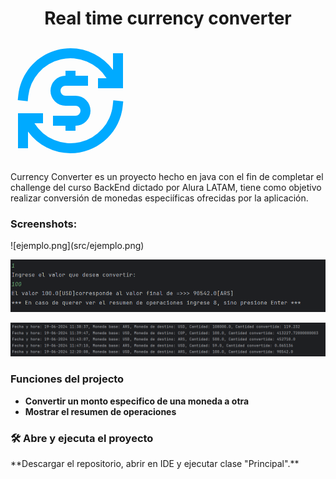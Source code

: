 <h1 align="center">Real time currency converter </h1>

<svg xmlns="http://www.w3.org/2000/svg" width="192" height="192" viewBox="0 0 24 24"><path fill="#00aaff" d="M20.5 5.835A10.49 10.49 0 0 0 12 1.5c-5.427 0-9.89 4.115-10.443 9.396l-.104.994l1.99.209l.103-.995A8.501 8.501 0 0 1 19.213 7.5H17.5v2h5v-7h-2zM11 6v1a3 3 0 0 0 0 6h2a1 1 0 1 1 0 2H8.5v2H11v1h2v-1a3 3 0 1 0 0-6h-2a1 1 0 0 1 0-2h4.5V7H13V6zm9.557 5.901l-.104.995A8.501 8.501 0 0 1 4.787 16.5H6.5v-2h-5v7h2v-3.335A10.49 10.49 0 0 0 12 22.5c5.426 0 9.89-4.115 10.442-9.396l.104-.994z"/></svg>

Currency Converter es un proyecto hecho en java con el fin de completar el challenge del curso BackEnd dictado por Alura LATAM, tiene como objetivo realizar conversión de monedas especiíficas ofrecidas por la aplicación.

<h3>Screenshots:</h3>
![ejemplo.png](src/ejemplo.png)

![ejemplo.png](src/ejemplo.png)

![resumen de operaciones.png](src/resumen%20de%20operaciones.png)

<h3>Funciones del projecto</h3>

- **Convertir un monto especifico de una moneda a otra**
-  **Mostrar el resumen de operaciones**

<h3>🛠️ Abre y ejecuta el proyecto</h3>
**Descargar el repositorio, abrir en IDE y ejecutar clase "Principal".**


